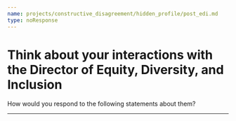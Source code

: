```yaml
---
name: projects/constructive_disagreement/hidden_profile/post_edi.md
type: noResponse
---
```


# Think about your interactions with the Director of Equity, Diversity, and Inclusion

How would you respond to the following statements about them?

---
